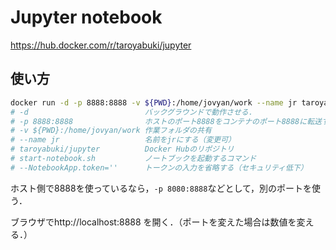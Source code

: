 # Jupyter notebook

https://hub.docker.com/r/taroyabuki/jupyter

## 使い方

```bash
docker run -d -p 8888:8888 -v ${PWD}:/home/jovyan/work --name jr taroyabuki/jupyter start-notebook.sh --NotebookApp.token=''
# -d                          バックグラウンドで動作させる．
# -p 8888:8888                ホストのポート8888をコンテナのポート8888に転送する．
# -v ${PWD}:/home/jovyan/work 作業フォルダの共有
# --name jr                   名前をjrにする（変更可）
# taroyabuki/jupyter          Docker Hubのリポジトリ
# start-notebook.sh           ノートブックを起動するコマンド
# --NotebookApp.token=''      トークンの入力を省略する（セキュリティ低下）
```

ホスト側で8888を使っているなら，`-p 8080:8888`などとして，別のポートを使う．

ブラウザでhttp://localhost:8888 を開く．（ポートを変えた場合は数値を変える．）